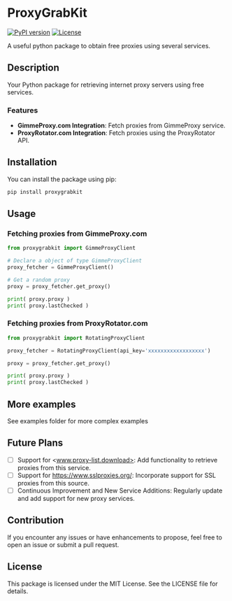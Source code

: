 # ProxyGrabKit

[![PyPI version](https://badge.fury.io/py/proxygrabkit.svg)](https://badge.fury.io/py/proxygrabkit)
[![License](https://img.shields.io/badge/License-MIT-blue.svg)](https://opensource.org/licenses/MIT)

A useful python package to obtain free proxies using several services.

## Description

Your Python package for retrieving internet proxy servers using free services.

### Features

- **GimmeProxy.com Integration**: Fetch proxies from GimmeProxy service.
- **ProxyRotator.com Integration**: Fetch proxies using the ProxyRotator API.

## Installation

You can install the package using pip:

```bash
pip install proxygrabkit
```

## Usage

### Fetching proxies from GimmeProxy.com

```py
from proxygrabkit import GimmeProxyClient

# Declare a object of type GimmeProxyClient
proxy_fetcher = GimmeProxyClient()

# Get a random proxy
proxy = proxy_fetcher.get_proxy()

print( proxy.proxy )
print( proxy.lastChecked )

```

### Fetching proxies from ProxyRotator.com

```py
from proxygrabkit import RotatingProxyClient

proxy_fetcher = RotatingProxyClient(api_key='xxxxxxxxxxxxxxxxxx')

proxy = proxy_fetcher.get_proxy()

print( proxy.proxy )
print( proxy.lastChecked )

```

## More examples

See examples folder for more complex examples

## Future Plans

- [ ] Support for <www.proxy-list.download>: Add functionality to retrieve proxies from this service.
- [ ] Support for <https://www.sslproxies.org/>: Incorporate support for SSL proxies from this source.
- [ ] Continuous Improvement and New Service Additions: Regularly update and add support for new proxy services.

## Contribution

If you encounter any issues or have enhancements to propose, feel free to open an issue or submit a pull request.

## License

This package is licensed under the MIT License. See the LICENSE file for details.
